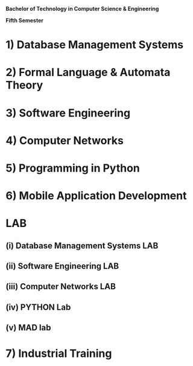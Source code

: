 ﻿

**Bachelor of Technology in Computer Science & Engineering**


**Fifth Semester**



# 1) Database Management Systems



# 2) Formal Language & Automata Theory


# 3) Software Engineering



# 4) Computer Networks



# 5) Programming in Python


# 6) Mobile Application Development

# LAB 

## (i) Database Management Systems LAB


## (ii) Software Engineering LAB


## (iii) Computer Networks LAB

## (iv) PYTHON Lab

## (v) MAD lab


# 7) Industrial Training



